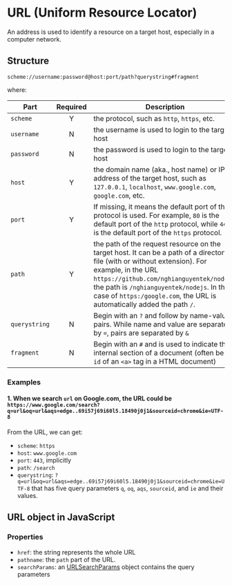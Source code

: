 ﻿# URL (Uniform Resource Locator)

An address is used to identify a resource on a target host, especially in a computer network.

## Structure

`scheme://username:password@host:port/path?querystring#fragment`

where:

|Part|Required|Description|
|-|:-:|-|
|`scheme`|Y| the protocol, such as `http`, `https`, etc.|
|`username`|N|the username is used to login to the target host|
|`password`|N|the password is used to login to the target host|
|`host`|Y|the domain name (aka., host name) or IP address of the target host, such as `127.0.0.1`, `localhost`, `www.google.com`, `google.com`, etc.|
|`port`|Y|If missing, it means the default port of the protocol is used. For example, `80` is the default port of the `http` protocol, while `443` is the default port of the `https` protocol.|
|`path`|Y|the path of the request resource on the target host. It can be a path of a directory or file (with or without extension). For example, in the URL `https://github.com/nghianguyentek/nodejs`, the path is `/nghianguyentek/nodejs`. In the case of `https:/google.com`, the URL is automatically added the path `/`.
|`querystring`|N|Begin with an `?` and follow by name-value pairs. While name and value are separated by `=`, pairs are separated by `&`|
|`fragment`|N|Begin with an `#` and is used to indicate the internal section of a document (often be the `id` of an `<a>` tag in a HTML document)

### Examples

#### 1. When we search `url` on Google.com, the URL could be `https://www.google.com/search?q=url&oq=url&aqs=edge..69i57j69i60l5.18490j0j1&sourceid=chrome&ie=UTF-8`

From the URL, we can get:
- `scheme`: `https`
- `host`: `www.google.com`
- `port`: `443`, implicitly
- `path`: `/search`
- `querystring`: `?q=url&oq=url&aqs=edge..69i57j69i60l5.18490j0j1&sourceid=chrome&ie=UTF-8` that has five query parameters `q`, `oq`, `aqs`, `sourceid`, and `ie` and their values.

## URL object in JavaScript

### Properties

- `href`: the string represents the whole URL
- `pathname`: the `path` part of the URL.
- `searchParams`: an [URLSearchParams](url-search-params.md) object contains the query parameters